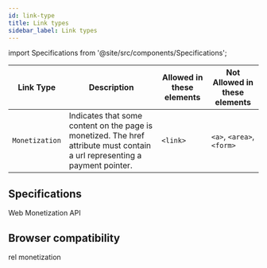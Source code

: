 ```yaml
---
id: link-type
title: Link types
sidebar_label: Link types
---
```

import Specifications from '@site/src/components/Specifications';

| Link Type      | Description | Allowed in these elements | Not Allowed in these elements |
| ----------- | ----------- | -------- | -------- |
| `Monetization`      | Indicates that some content on the page is monetized.  The href attribute must contain a url representing a payment pointer.       |  `<link>`| `<a>`, `<area>`, `<form>` |

## Specifications

<Specifications link="link-type-monetization">Web Monetization API</Specifications>

## Browser compatibility

rel
monetization
